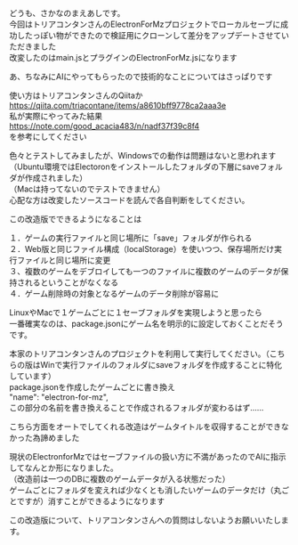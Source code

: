 どうも、さかなのまえあしです。<br>
今回はトリアコンタンさんのElectronForMzプロジェクトでローカルセーブに成功したっぽい物ができたので検証用にクローンして差分をアップデートさせていただきました<br>
改変したのはmain.jsとプラグインのElectronForMz.jsになります<br>

あ、ちなみにAIにやってもらったので技術的なことについてはさっぱりです<br>

使い方はトリアコンタンさんのQiitaか<br>
https://qiita.com/triacontane/items/a8610bff9778ca2aaa3e<br>
私が実際にやってみた結果<br>
https://note.com/good_acacia483/n/nadf37f39c8f4<br>
を参考にしてください<br>

色々とテストしてみましたが、Windowsでの動作は問題はないと思われます<br>
（Ubuntu環境ではElectoronをインストールしたフォルダの下層にsaveフォルダが作成されました）<br>
（Macは持ってないのでテストできません）<br>
心配な方は改変したソースコードを読んで各自判断をしてください。<br>

この改造版でできるようになることは

１．ゲームの実行ファイルと同じ場所に「save」フォルダが作られる<br>
２．Web版と同じファイル構成（localStorage）を使いつつ、保存場所だけ実行ファイルと同じ場所に変更<br>
３、複数のゲームをデブロイしても一つのファイルに複数のゲームのデータが保持されるということがなくなる<br>
４．ゲーム削除時の対象となるゲームのデータ削除が容易に





LinuxやMacで１ゲームごとに１セーブフォルダを実現しようと思ったら<br>
一番確実なのは、package.jsonにゲーム名を明示的に設定しておくことだそうです。<br>

本家のトリアコンタンさんのプロジェクトを利用して実行してください。（こちらの版はWinで実行ファイルのフォルダにsaveフォルダを作成することに特化しています）<br>
package.jsonを作成したゲームごとに書き換え<br>
    "name": "electron-for-mz",<br>
この部分の名前を書き換えることで作成されるフォルダが変わるはず……<br>

こちら方面をオートでしてくれる改造はゲームタイトルを収得することができなかった為諦めました<br>

現状のElectronforMzではセーブファイルの扱い方に不満があったのでAIに指示してなんとか形になりました。<br>
（改造前は一つのDBに複数のゲームデータが入る状態だった）<br>
ゲームごとにフォルダを変えれば少なくとも消したいゲームのデータだけ（丸ごとですが）消すことができるようになります<br>

この改造版について、トリアコンタンさんへの質問はしないようお願いいたします。
